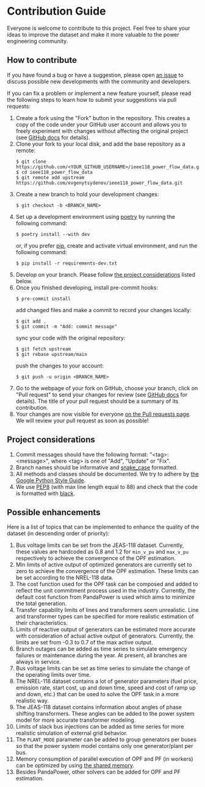 # Contribution Guide

Everyone is welcome to contribute to this project. Feel free to share your ideas to improve the dataset and make it more valuable to the power engineering community.

## How to contribute

If you have found a bug or have a suggestion, please open [an issue](https://github.com/evgenytsydenov/ieee118_power_flow_data/issues) to discuss possible new developments with the community and developers.

If you can fix a problem or implement a new feature yourself, please read the following steps to learn how to submit your suggestions via pull requests:
1. Create a fork using the "Fork" button in the repository. This creates a copy of the code under your GitHub user account and allows you to freely experiment with changes without affecting the original project (see [GitHub docs](https://docs.github.com/en/get-started/quickstart/contributing-to-projects#forking-a-repository) for details).
2. Clone your fork to your local disk, and add the base repository as a remote:
    ```shell
    $ git clone https://github.com/<YOUR_GITHUB_USERNAME>/ieee118_power_flow_data.git
    $ cd ieee118_power_flow_data
    $ git remote add upstream https://github.com/evgenytsydenov/ieee118_power_flow_data.git
    ```
3. Create a new branch to hold your development changes:
    ```shell
    $ git checkout -b <BRANCH_NAME>
    ```
4. Set up a development environment using [poetry](https://python-poetry.org/docs/) by running the following command:
    ```shell
    $ poetry install --with dev
    ```
   or, if you prefer [pip](https://packaging.python.org/en/latest/guides/installing-using-pip-and-virtual-environments/), create and activate virtual environment, and run the following command:
    ```shell
    $ pip install -r requirements-dev.txt
    ```
5. Develop on your branch. Please follow [the project considerations](#Project-considerations) listed below.
6. Once you finished developing, install pre-commit hooks:
    ```shell
    $ pre-commit install
    ```
    add changed files and make a commit to record your changes locally:
    ```shell
    $ git add .
    $ git commit -m "Add: commit message"
    ```
   sync your code with the original repository:
    ```shell
    $ git fetch upstream
    $ git rebase upstream/main
    ```
   push the changes to your account:
    ```shell
    $ git push -u origin <BRANCH_NAME>
    ```
7. Go to the webpage of your fork on GitHub, choose your branch, click on "Pull request" to send your changes for review (see [GitHub docs](https://docs.github.com/en/get-started/quickstart/contributing-to-projects#making-a-pull-request) for details). The title of your pull request should be a summary of its contribution.
8. Your changes are now visible for everyone [on the Pull requests page](https://github.com/evgenytsydenov/ieee118_power_flow_data/pulls). We will review your pull request as soon as possible!

## Project considerations

1. Commit messages should have the following format: "\<tag>: \<message>", where \<tag> is one of "Add", "Update" or "Fix".
2. Branch names should be informative and [snake_case](https://en.wikipedia.org/wiki/Snake_case) formatted.
3. All methods and classes should be documented. We try to adhere by [the Google Python Style Guide](https://github.com/google/styleguide/blob/gh-pages/pyguide.md#38-comments-and-docstrings).
4. We use [PEP8](https://peps.python.org/pep-0008/) (with max line length equal to 88) and check that the code is formatted with [black](https://black.readthedocs.io/en/stable/index.html).


## Possible enhancements

Here is a list of topics that can be implemented to enhance the quality of the dataset (in descending order of priority):

1. Bus voltage limits can be set from the JEAS-118 dataset. Currently, these values are hardcoded as 0.8 and 1.2 for `min_v_pu` and `max_v_pu` respectively to achieve the convergence of the OPF estimation.
2. Min limits of active output of optimized generators are currently set to zero to achieve the convergence of the OPF estimation. These limits can be set according to the NREL-118 data.
3. The cost function used for the OPF task can be composed and added to reflect the unit commitment process used in the industry. Currently, the default cost function from PandaPower is used which aims to minimize the total generation.
4. Transfer capability limits of lines and transformers seem unrealistic. Line and transformer types can be specified for more realistic estimation of their characteristics.
5. Limits of reactive output of generators can be estimated more accurate with consideration of actual active output of generators. Currently, the limits are set from -0.3 to 0.7 of the max active output.
6. Branch outages can be added as time series to simulate emergency failures or maintenance during the year. At present, all branches are always in service.
7. Bus voltage limits can be set as time series to simulate the change of the operating limits over time.
8. The NREL-118 dataset contains a lot of generator parameters (fuel price, emission rate, start cost, up and down time, speed and cost of ramp up and down, etc.) that can be used to solve the OPF task in a more realistic way.
9. The JEAS-118 dataset contains information about angles of phase shifting transformers. These angles can be added to the power system model for more accurate transformer modeling.
10. Limits of slack bus injections can be added as time series for more realistic simulation of external grid behavior.
11. The `PLANT_MODE` parameter can be added to group generators per buses so that the power system model contains only one generator/plant per bus.
12. Memory consumption of parallel execution of OPF and PF (in workers) can be optimized by using [the shared memory](https://docs.python.org/3/library/multiprocessing.shared_memory.html).
13. Besides PandaPower, other solvers can be added for OPF and PF estimation.
